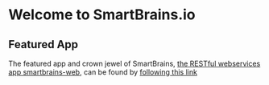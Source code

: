 # Welcome to SmartBrains.io 

## Featured App

The featured app and crown jewel of SmartBrains, [the RESTful webservices app smartbrains-web](https://github.com/jhurff/smartbrains-web), can be found by [following this link](http://app.smartbrains.io)
